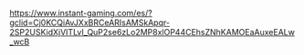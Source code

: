 https://www.instant-gaming.com/es/?gclid=Cj0KCQiAvJXxBRCeARIsAMSkApqr-2SP2USKidXjVITLvI_QuP2se6zLo2MP8xlOP44CEhsZNhKAMOEaAuxeEALw_wcB
